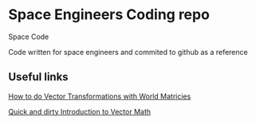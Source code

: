# Space Engineers Coding repo
Space Code

Code written for space engineers and commited to github as a reference


## Useful links

[How to do Vector Transformations with World Matricies](https://forum.keenswh.com/threads/tutorial-how-to-do-vector-transformations-with-world-matricies.7399827/)

[Quick and dirty Introduction to Vector Math](https://forum.keenswh.com/threads/guide-quick-and-dirty-introduction-to-vector-math.7279194/)
